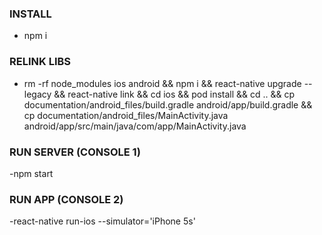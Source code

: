 ### INSTALL 
- npm i

### RELINK LIBS
- rm -rf node_modules ios android &&
  npm i &&
  react-native upgrade --legacy &&
  react-native link &&
  cd ios && pod install && cd .. &&
  cp documentation/android_files/build.gradle android/app/build.gradle && 
  cp documentation/android_files/MainActivity.java android/app/src/main/java/com/app/MainActivity.java

### RUN SERVER (CONSOLE 1)
-npm start

### RUN APP (CONSOLE 2)
-react-native run-ios --simulator='iPhone 5s'
